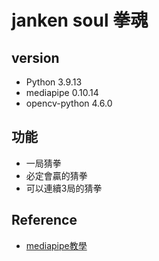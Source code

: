 # janken soul 拳魂
## version
- Python 3.9.13
- mediapipe 0.10.14
- opencv-python 4.6.0
## 功能
- 一局猜拳
- 必定會贏的猜拳
- 可以連續3局的猜拳

## Reference
- [mediapipe教學](https://steam.oxxostudio.tw/category/python/ai/ai-mediapipe-2023.html)
